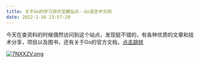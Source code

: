```yaml
---
title: 关于Go的学习资讯宝藏站点--Go语言中文网
date: 2022-1-16 23:57:20
---
```


今天在查资料的时候偶然访问到这个站点，发现挺不错的，有各种优质的文章和技术分享，项目以及图书，还有关于Go的官方文档，[点击跳转](https://studygolang.com/)

[![7NXXZV.png](https://s4.ax1x.com/2022/01/16/7NXXZV.png)](https://imgtu.com/i/7NXXZV)

